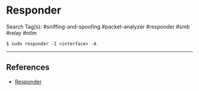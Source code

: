# Responder

Search Tag(s): #sniffing-and-spoofing #packet-analyzer #responder #smb #relay #ntlm

```
$ sudo responder -I <interface> -A
```

---
## References

- [Responder](https://github.com/lgandx/Responder)